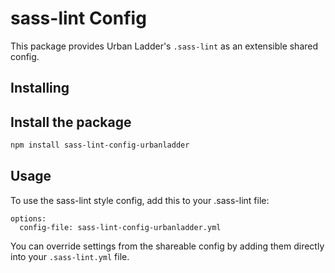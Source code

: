 # sass-lint Config

This package provides Urban Ladder's `.sass-lint` as an extensible shared config.


## Installing

## Install the package
```bash
npm install sass-lint-config-urbanladder
```

## Usage

To use the sass-lint style config, add this to your .sass-lint file:

```
options:
  config-file: sass-lint-config-urbanladder.yml
```

You can override settings from the shareable config by adding them directly into your
`.sass-lint.yml` file.












